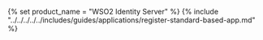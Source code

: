 {% set product_name = "WSO2 Identity Server" %}
{% include "../../../../../includes/guides/applications/register-standard-based-app.md" %}